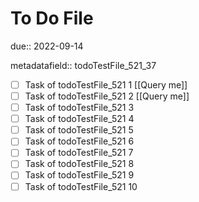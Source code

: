 # To Do File

due:: 2022-09-14

metadatafield:: todoTestFile_521_37

- [ ] Task of todoTestFile_521 1 [[Query me]]
- [ ] Task of todoTestFile_521 2 [[Query me]]
- [ ] Task of todoTestFile_521 3
- [ ] Task of todoTestFile_521 4
- [ ] Task of todoTestFile_521 5
- [ ] Task of todoTestFile_521 6
- [ ] Task of todoTestFile_521 7
- [ ] Task of todoTestFile_521 8
- [ ] Task of todoTestFile_521 9
- [ ] Task of todoTestFile_521 10